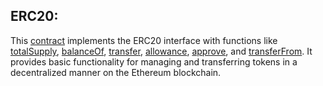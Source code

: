 ## ERC20:

This [contract](https://github.com/yetanotherco/aligned_layer/blob/main/contracts/src/ERC20Mock.sol) implements the ERC20 interface with functions like [totalSupply](https://github.com/yetanotherco/aligned_layer/blob/main/contracts/src/ERC20Mock.sol#L47), [balanceOf](https://github.com/yetanotherco/aligned_layer/blob/main/contracts/src/ERC20Mock.sol#L54), [transfer](https://github.com/yetanotherco/aligned_layer/blob/main/contracts/src/ERC20Mock.sol#L72), [allowance](https://github.com/yetanotherco/aligned_layer/blob/main/contracts/src/ERC20Mock.sol#L84), [approve](https://github.com/yetanotherco/aligned_layer/blob/main/contracts/src/ERC20Mock.sol#L101), and [transferFrom](https://github.com/yetanotherco/aligned_layer/blob/main/contracts/src/ERC20Mock.sol#L124). It provides basic functionality for managing and transferring tokens in a decentralized manner on the Ethereum blockchain.
